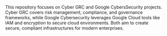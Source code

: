 
This repository focuses on Cyber GRC and Google CybersSecurity projects. Cyber GRC covers risk management, compliance, and governance frameworks, while Google Cybersecurity leverages Google Cloud tools like IAM and encryption to secure cloud environments. Both aim to create secure, compliant infrastructures for modern enterprises.
